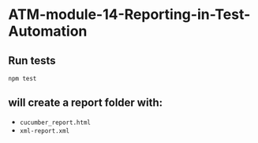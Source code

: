 # ATM-module-14-Reporting-in-Test-Automation
## Run tests
`npm test`
## will create a report folder with:
* `cucumber_report.html`
* `xml-report.xml`